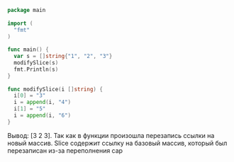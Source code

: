 ```go
package main
 
import (
  "fmt"
)
 
func main() {
  var s = []string{"1", "2", "3"}
  modifySlice(s)
  fmt.Println(s)
}
 
func modifySlice(i []string) {
  i[0] = "3"
  i = append(i, "4")
  i[1] = "5"
  i = append(i, "6")
}

```
Вывод: [3 2 3]. Так как в функции произошла перезапись ссылки на новый массив. Slice содержит ссылку на базовый массив, который был перезаписан из-за переполнения cap